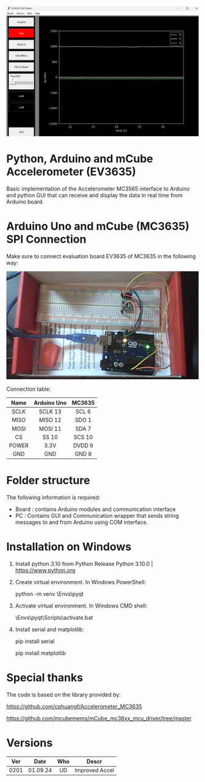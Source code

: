 ![](Doc/GUI.png)


# Python, Arduino and mCube Accelerometer (EV3635)
Basic implementation of the Accelerometer MC3565 interface to Arduino
and python GUI that can receive and display the data in real time from Arduino board.

# Arduino Uno and mCube (MC3635) SPI Connection
Make sure to connect evaluation board EV3635 of MC3635 in the following way:

![](Doc/Connection.png)

Connection table:

Name           |  Arduino Uno  | MC3635 
:------------: |  :----------: | :-------------: 
SCLK           |  SCLK 13      | SCL 6
MISO           |  MISO 12      | SDO 1
MOSI           |  MOSI 11      | SDA 7
CS             |  SS   10      | SCS 10
POWER          |  3.3V         | DVDD 9
GND            | GND           | GND 8

# Folder structure
The following information is required:

- Board : contains Arduino modules and communication interface
- PC    : Contains GUI and Communication wrapper that sends string messages to and from Arduino using COM interface.

# Installation on Windows

1. Install python 3.10 from Python Release Python 3.10.0 | https://www.python.org


2. Create virtual environment. In Windows PowerShell:

    python -m venv \Envs\pyqt

3. Activate virtual environment. In Windows CMD shell:

    \Envs\pyqt\Scripts\activate.bat

4. Install serial and matplotlib:

    pip install serial

    pip install matplotlib


# Special thanks
The code is based on the library provided by:

https://github.com/cphuangf/Accelerometer_MC3635

https://github.com/mcubemems/mCube_mc36xx_mcu_driver/tree/master


# Versions

 Ver  | Date         | Who   | Descr
:---: | :----------: | :---: |:-------------: 
0201  | 01.09.24     | UD    | Improved Accel

